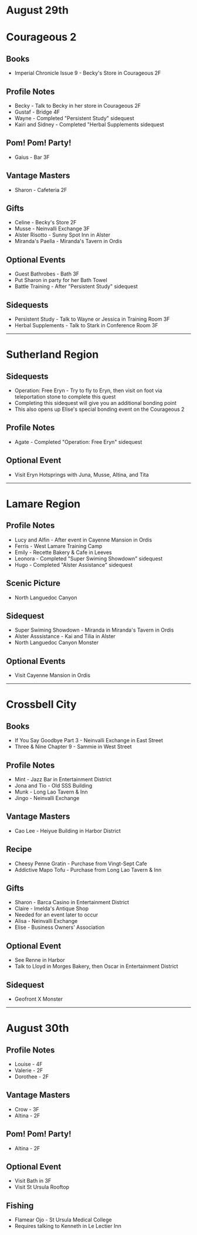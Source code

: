 # August 29th
# Courageous 2
## Books
- Imperial Chronicle Issue 9 - Becky's Store in Courageous 2F
## Profile Notes
- Becky - Talk to Becky in her store in Courageous 2F
- Gustaf - Bridge 4F
- Wayne - Completed "Persistent Study" sidequest
- Kairi and Sidney - Completed "Herbal Supplements sidequest
## Pom! Pom! Party!
- Gaius - Bar 3F
## Vantage Masters
- Sharon - Cafeteria 2F
## Gifts
- Celine - Becky's Store 2F
- Musse - Neinvalli Exchange 3F
 - Alster Risotto - Sunny Spot Inn in Alster
 - Miranda's Paella - Miranda's Tavern in Ordis
## Optional Events
- Guest Bathrobes - Bath 3F
 - Put Sharon in party for her Bath Towel
- Battle Training - After "Persistent Study" sidequest
## Sidequests
- Persistent Study - Talk to Wayne or Jessica in Training Room 3F
- Herbal Supplements - Talk to Stark in Conference Room 3F

----------------------------------------------------------------------------------

# Sutherland Region
## Sidequests
- Operation: Free Eryn - Try to fly to Eryn, then visit on foot via teleportation stone to complete this quest
 - Completing this sidequest will give you an additional bonding point
 - This also opens up Elise's special bonding event on the Courageous 2
## Profile Notes
- Agate - Completed "Operation: Free Eryn" sidequest
## Optional Event
- Visit Eryn Hotsprings with Juna, Musse, Altina, and Tita

----------------------------------------------------------------------------------

# Lamare Region
## Profile Notes
- Lucy and Alfin - After event in Cayenne Mansion in Ordis
- Ferris - West Lamare Training Camp
- Emily - Recette Bakery & Cafe in Leeves
- Leonora - Completed "Super Swiming Showdown" sidequest
- Hugo - Completed "Alster Assistance" sidequest
## Scenic Picture
- North Languedoc Canyon
## Sidequest
- Super Swiming Showdown - Miranda in Miranda's Tavern in Ordis
- Alster Asssistance - Kai and Tilia in Alster
- North Languedoc Canyon Monster
## Optional Events
- Visit Cayenne Mansion in Ordis

----------------------------------------------------------------------------------

# Crossbell City
## Books
- If You Say Goodbye Part 3 - Neinvalli Exchange in East Street
- Three & Nine Chapter 9 - Sammie in West Street
## Profile Notes
- Mint - Jazz Bar in Entertainment District
- Jona and Tio - Old SSS Building
- Munk - Long Lao Tavern & Inn
- Jingo - Neinvalli Exchange
## Vantage Masters
- Cao Lee - Heiyue Building in Harbor District
## Recipe
- Cheesy Penne Gratin - Purchase from Vingt-Sept Cafe
- Addictive Mapo Tofu - Purchase from Long Lao Tavern & Inn
## Gifts
- Sharon - Barca Casino in Entertainment District
- Claire - Imelda's Antique Shop
 - Needed for an event later to occur
- Alisa - Neinvalli Exchange
- Elise - Business Owners' Association
## Optional Event
- See Renne in Harbor
- Talk to Lloyd in Morges Bakery, then Oscar in Entertainment District
## Sidequest
- Geofront X Monster

----------------------------------------------------------------------------------

# August 30th
## Profile Notes
- Louise - 4F
- Valerie - 2F
- Dorothee - 2F
## Vantage Masters
- Crow - 3F
- Altina - 2F
## Pom! Pom! Party!
- Altina - 2F
## Optional Event
- Visit Bath in 3F
- Visit St Ursula Rooftop
## Fishing
- Flamear Ojo - St Ursula Medical College
 - Requires talking to Kenneth in Le Lectier Inn